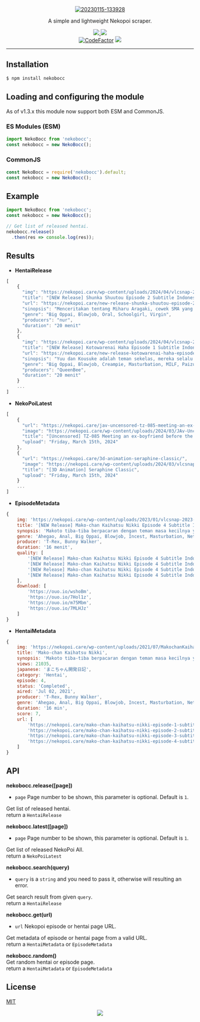 <div align="center">
    <a href="https://ibb.co/ryjz6zL"><img src="https://i.ibb.co/s3fNwND/20230115-133928.jpg" alt="20230115-133928" border="0"></a>
    <br>
    <p>A simple and lightweight Nekopoi scraper.</p>
    <a href="https://badge.fury.io/js/nekobocc"><img src="https://badge.fury.io/js/nekobocc.svg"</a>
    <a href="https://packagephobia.com/result?p=nekobocc"><img src="https://packagephobia.com/badge?p=nekobocc"></a>
    <br>
    <a href="https://www.codefactor.io/repository/github/slavyandesu/nekobocc"><img src="https://www.codefactor.io/repository/github/slavyandesu/nekobocc/badge" alt="CodeFactor" /></a>
    <a href="https://app.fossa.com/projects/git%2Bgithub.com%2FSlavyanDesu%2FNekoBocc?ref=badge_shield" alt="FOSSA Status"><img src="https://app.fossa.com/api/projects/git%2Bgithub.com%2FSlavyanDesu%2FNekoBocc.svg?type=shield"/></a>
</div>

---

## Installation
```sh
$ npm install nekobocc
```

## Loading and configuring the module
As of v1.3.x this module now support both ESM and CommonJS.

### ES Modules (ESM)
```js
import NekoBocc from 'nekobocc';
const nekobocc = new NekoBocc();
```

### CommonJS
```js
const NekoBocc = require('nekobocc').default;
const nekobocc = new NekoBocc();
```

## Example
```js
import NekoBocc from 'nekobocc';
const nekobocc = new NekoBocc();

// Get list of released hentai.
nekobocc.release()
  .then(res => console.log(res));
```

## Results
- **HentaiRelease**
```js
[
    {
      "img": "https://nekopoi.care/wp-content/uploads/2024/04/vlcsnap-2024-04-02-22h26m56s012-300x170.png",
      "title": "[NEW Release] Shunka Shuutou Episode 2 Subtitle Indonesia",
      "url": "https://nekopoi.care/new-release-shunka-shuutou-episode-2-subtitle-indonesia/",
      "sinopsis": "Menceritakan tentang Miharu Aragaki, cewek SMA yang cantik, teladan, ramah, montok, dan idaman para cowok. Dia setiap hari sering ditembak oleh cowok, tapi tidak ada satu pun yang ia terima. Dibalik itu, dia merasa khawatir karena banyak chat yang mengganggu dan ia juga direkam diam-diam. Seketika dia mendapatkan tawaran untuk dibantu solusi dari semua masalahnya itu oleh guru pembimbing, Sasahara Shiki. Namun, bimbingan yang ia dapat sangat mengejutkannya…",
      "genre": "Big Oppai, Blowjob, Oral, Schoolgirl, Virgin",
      "producers": "nur",
      "duration": "20 menit"
    },
    {
      "img": "https://nekopoi.care/wp-content/uploads/2024/04/vlcsnap-2024-04-02-18h24m40s356-300x170.png",
      "title": "[NEW Release] Kotowarenai Haha Episode 1 Subtitle Indonesia",
      "url": "https://nekopoi.care/new-release-kotowarenai-haha-episode-1-subtitle-indonesia/",
      "sinopsis": "Yuu dan Kousuke adalah teman sekelas, mereka selalu bermain ke rumah Kousuke sehabis pulang sekolah, saat Yuu ingin mengembalikan piring kotor kepada Ibu Kousuke, tiba-tiba Ibu Kousuke jatuh dari tangga dan secara reflek Yuu menahannya dan membuat tangannya cedera, dengan waktu penyembuhan itu kedua tangan Yuu tidak bisa digunakan oleh karena itu, segala kebutuhan dari mandi, makan, sampai pipis dibantu oleh Ibu Kousuke.",
      "genre": "Big Oppai, Blowjob, Creampie, Masturbation, MILF, Paizuri, Romance",
      "producers": "QueenBee",
      "duration": "20 menit"
    }
    ...
]
```
- **NekoPoiLatest**
```js
[
    {
      "url": "https://nekopoi.care/jav-uncensored-tz-085-meeting-an-ex-boyfriend-before-the-wedding/",
      "image": "https://nekopoi.care/wp-content/uploads/2024/03/JAv-Uncensored-TZ-085-Meeting-an-ex-boyfriend-before-the-wedding-NekoPoi-300x168.jpg",
      "title": "[Uncensored] TZ-085 Meeting an ex-boyfriend before the wedding ",
      "upload": "Friday, March 15th, 2024"
    },
    {
      "url": "https://nekopoi.care/3d-animation-seraphine-classic/",
      "image": "https://nekopoi.care/wp-content/uploads/2024/03/vlcsnap-2024-03-14-10h55m16s307-300x170.png",
      "title": "[3D Animation] Seraphine Classic",
      "upload": "Friday, March 15th, 2024"
    }
    ...
]
```
- **EpisodeMetadata**
```js
{
    img: 'https://nekopoi.care/wp-content/uploads/2023/01/vlcsnap-2023-01-01-03h58m25s923-300x169.png',
    title: '[NEW Release] Mako-chan Kaihatsu Nikki Episode 4 Subtitle Indonesia – NekoPoi',
    synopsis: 'Makoto tiba-tiba berpacaran dengan teman masa kecilnya yaitu Kaoru. Makoto ternyata adalah cewek yang mesum yang tiap malam menonton bokep sambil colmek yang ia dapat dari menyelinap di kamar kakaknya. Namun suatu malam di hari pertama Makoto berpacaran, ia tertangkap basah sedang colmek oleh kakaknya. Dengan rasa gatal yang menyengat dan kemampuan kakaknya akan pengetahuan seks, membuat Makoto tidak dapat menahan godaan untuk bermain dengan kakaknya…',
    genre: 'Ahegao, Anal, Big Oppai, Blowjob, Incest, Masturbation, Netorare, Schoolgirl',
    producer: 'T-Rex, Bunny Walker',
    duration: '16 menit',
    quality: [
        '[NEW Release] Mako-chan Kaihatsu Nikki Episode 4 Subtitle Indonesia [1080p]',
        '[NEW Release] Mako-chan Kaihatsu Nikki Episode 4 Subtitle Indonesia [720p]',
        '[NEW Release] Mako-chan Kaihatsu Nikki Episode 4 Subtitle Indonesia [480p]',
        '[NEW Release] Mako-chan Kaihatsu Nikki Episode 4 Subtitle Indonesia [360p]'
    ],
    download: [
        'https://ouo.io/wshoBm',
        'https://ouo.io/7Hol1z',
        'https://ouo.io/m75Mbm',
        'https://ouo.io/7MLHJz'
    ]
}
```

- **HentaiMetadata**
```js
{
    img: 'https://nekopoi.care/wp-content/uploads/2021/07/MakochanKaihatsuNikkiep69538176cde48c8e3ebb65761cb63504-213x300.jpg',
    title: 'Mako-chan Kaihatsu Nikki',
    synopsis: 'Makoto tiba-tiba berpacaran dengan teman masa kecilnya yaitu Kaoru. Makoto ternyata adalah cewek yang mesum yang tiap malam menonton bokep sambil colmek yang ia dapat dari menyelinap di kamar kakaknya. Namun suatu malam di hari pertama Makoto berpacaran, ia tertangkap basah sedang colmek oleh kakaknya. Dengan rasa gatal yang menyengat dan kemampuan kakaknya akan pengetahuan seks, membuat Makoto tidak dapat menahan godaan untuk bermain dengan kakaknya…',
    views: 21035,
    japanese: 'まこちゃん開発日記',
    category: 'Hentai',
    episode: 4,
    status: 'Completed',
    aired: 'Jul 02, 2021',
    producer: 'T-Rex, Bunny Walker',
    genre: 'Ahegao, Anal, Big Oppai, Blowjob, Incest, Masturbation, Netorare, Schoolgirl',
    duration: '16 min',
    score: 7,
    url: [
        'https://nekopoi.care/mako-chan-kaihatsu-nikki-episode-1-subtitle-indonesia/',
        'https://nekopoi.care/mako-chan-kaihatsu-nikki-episode-2-subtitle-indonesia/',
        'https://nekopoi.care/mako-chan-kaihatsu-nikki-episode-3-subtitle-indonesia/',
        'https://nekopoi.care/mako-chan-kaihatsu-nikki-episode-4-subtitle-indonesia/'
    ]
}
```

## API
**nekobocc.release([page])**
- `page` Page number to be shown, this parameter is optional. Default is `1`.

Get list of released hentai.
<br>
return a `HentaiRelease`

**nekobocc.latest([page])**
- `page` Page number to be shown, this parameter is optional. Default is `1`.

Get list of released NekoPoi All.
<br>
return a `NekoPoiLatest`

**nekobocc.search(query)**
- `query` is a `string` and you need to pass it, otherwise will resulting an error.

Get search result from given `query`.  
return a `HentaiRelease`

**nekobocc.get(url)**
- `url` Nekopoi episode or hentai page URL.

Get metadata of episode or hentai page from a valid URL.  
return a `HentaiMetadata` or `EpisodeMetadata`

**nekobocc.random()**  
Get random hentai or episode page.  
return a `HentaiMetadata` or `EpisodeMetadata`

## License
[MIT](LICENSE)  
<div align="center"><a href="https://app.fossa.com/projects/git%2Bgithub.com%2FSlavyanDesu%2FNekoBocc?ref=badge_large" alt="FOSSA Status"><img src="https://app.fossa.com/api/projects/git%2Bgithub.com%2FSlavyanDesu%2FNekoBocc.svg?type=large"/></a></div>

